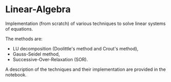 # Linear-Algebra

Implementation (from scratch) of various techniques to solve linear systems of equations.

The methods are:

- LU decomposition (Doolittle's method and Crout's method),
- Gauss-Seidel method,
- Successive-Over-Relaxation (SOR).

A description of the techniques and their implementation are provided in the notebook.

